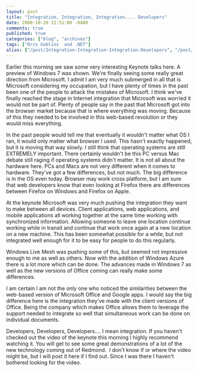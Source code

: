 ```yaml
---
layout: post
title: "Integration, Integration, Integration.... Developers"
date: 2008-10-28 22:51:00 -0400
comments: true
published: true
categories: ["blog", "archives"]
tags: ["Orcs Goblins  and .NET"]
alias: ["/post/Integration-Integration-Integration-Developers", "/post/integration-integration-integration-developers"]
---
```

<!-- more -->

<p>Earlier this morning we saw some very interesting Keynote talks here. A preview of Windows 7 was shown. We're finally seeing some really great direction from Microsoft. I admit I am very much submerged in all that is Microsoft considering my occupation, but I have plenty of times in the past been one of the people to attack the mistakes of Microsoft. I think we've finally reached the stage in Internet integration that Microsoft was worried it would not be part of. Plenty of people say in the past that Microsoft got into the browser market because that is where everything was moving. Because of this they needed to be involved in this web-based revolution or they would miss everything.</p>
<p>In the past people would tell me that eventually it wouldn't matter what OS I ran, it would only matter what browser I used. This hasn't exactly happened, but it is moving that way slowly. I still think that operating systems are still EXTREMELY important. There certainly wouldn't be this PC versus Mac debate still raging if operating systems didn't matter. It is not all about the hardware here. PCs and Macs are not very different when it comes to hardware. They've got a few differences, but not much. The big difference is in the OS even today. Browser may work cross platform, but I am sure that web developers know that even looking at Firefox there are differences between Firefox on Windows and Firefox on Apple.</p>
<p>At the keynote Microsoft was very much pushing the integration they want to make between all devices. Client applications, web applications, and mobile applications all working together at the same time working with synchronized information. Allowing someone to leave one location continue working while in transit and continue that work once again at a new location on a new machine. This has been somewhat possible for a while, but not integrated well enough for it to be easy for people to do this regularly.</p>
<p>Windows Live Mesh was pushing some of this, but seemed not impressive enough to me as well as others. Now with the addition of Windows Azure there is a lot more which can be done. The advances made in Windows 7 as well as the new versions of Office coming can really make some differences.</p>
<p>I am certain I am not the only one who noticed the similarities between the web-based version of Microsoft Office and Google apps. I would say the big difference here is the integration they've made with the client versions of Office. Being the company which makes Office allows them to leverage the support needed to integrate so well that simultaneous work can be done on individual documents.</p>
<p>Developers, Developers, Developers.... I mean integration. If you haven't checked out the video of the keynote this morning I highly recommend watching it. You will get to see some great demonstrations of a lot of the new technology coming out of Redmond.&nbsp; I don't know if or where the video might be, but I will post it here if I find out. Since I was there I haven't bothered looking for the video.</p>
